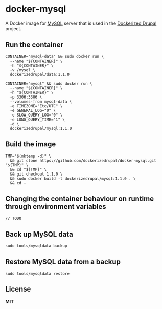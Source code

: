 # docker-mysql

A Docker image for [MySQL](http://www.mysql.com/) server that is used in the [Dockerized Drupal](https://dockerizedrupal.com/) project.

## Run the container

    CONTAINER="mysql-data" && sudo docker run \
      --name "${CONTAINER}" \
      -h "${CONTAINER}" \
      -v /mysql \
      dockerizedrupal/data:1.1.0

    CONTAINER="mysql" && sudo docker run \
      --name "${CONTAINER}" \
      -h "${CONTAINER}" \
      -p 3306:3306 \
      --volumes-from mysql-data \
      -e TIMEZONE="Etc/UTC" \
      -e GENERAL_LOG="0" \
      -e SLOW_QUERY_LOG="0" \
      -e LONG_QUERY_TIME="1" \
      -d \
      dockerizedrupal/mysql:1.1.0

## Build the image

    TMP="$(mktemp -d)" \
      && git clone https://github.com/dockerizedrupal/docker-mysql.git "${TMP}" \
      && cd "${TMP}" \
      && git checkout 1.1.0 \
      && sudo docker build -t dockerizedrupal/mysql:1.1.0 . \
      && cd -

## Changing the container behaviour on runtime through environment variables

    // TODO

## Back up MySQL data

    sudo tools/mysqldata backup

## Restore MySQL data from a backup

    sudo tools/mysqldata restore

## License

**MIT**
